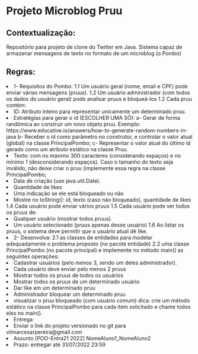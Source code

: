 # Projeto Microblog Pruu

## Contextualização:
Repositório para projeto de clone do Twitter em Java.
Sistema capaz de armazenar mensagens de texto no formato de um microblog (o Pombo)

## Regras:

<lu>
<li>1- Requisitos do Pombo: 1.1 Um usuário geral (nome, email e CPF) pode enviar várias mensagens (pruus).
1.2 Um usuário administrador (com todos os dados do usuário geral) pode analisar pruus e bloqueá-los 1.2 Cada pruu contém:</li>

<li>ID: Atributo inteiro para representar unicamente um determinado pruu.</li>

<li>Estratégias para gerar o id (ESCOLHER UMA SÓ): a- Gerar de forma randômica ao construir um novo objeto pruu.
Exemplo: https://www.educative.io/answers/how-to-generate-random-numbers-in-java 
b- Receber o id como parâmetro no construtor, e controlar o valor atual (global) na classe PrincipalPombo; c- Representar o valor atual do último id gerado como um atributo estático na classe Pruu.</li>

<li>Texto: com no máximo 300 caracteres (considerando espaços) e no mínimo 1 (desconsiderando espaços).
Caso o tamanho do texto seja inválido, não deixe criar o pruu (implemente essa regra na classe PrincipalPombo;</li>

<li>Data de criação (use java.util.Date).</li>

<li>Quantidade de likes</li>

<li>Uma indicação se ele está bloqueado ou não</li>
  
<li>Mostre no toString(): id, texto (caso não bloqueado), quantidade de likes 1.4 Cada usuário pode enviar vários pruus 1.5 Cada usuário pode ver todos os pruus de:</li>

<li>Qualquer usuário (mostrar todos pruus).</li>

<li>Um usuário selecionado (pruus apenas desse usuário) 1.6 Ao listar os pruus, o sistema deve permitir que o usuário atual dê like.</li>

<li>2- Desenvolva: 2.1 as classes de entidades para modelar adequadamente o problema proposto (no pacote entidade) 2.2 uma classe PrincipalPombo (no pacote principal) e implemente no método main() as seguintes operações:</li>

<li>Cadastrar usuários (pelo menos 3, sendo um deles administrador).</li>

<li>Cada usuário deve enviar pelo menos 2 pruus</li>

<li>Mostrar todos os pruus de todos os usuários</li>

<li>Mostrar todos os pruus de um determinado usuário</li>

<li>Dar like em um determinado pruu</li>

<li>Administrador bloquear um determinado pruu</li>

<li>visualizar o pruu bloqueado (com usuário comum) dica: crie um método estático na classe PrincipalPombo para cada item solicitado e chame todos eles no main().</li>

<li>Entrega:</li>

<li>Enviar o link do projeto versionado no git para vilmarcesarpereira@gmail.com</li>

<li>Assunto [POO-Entra21 2022] NomeAluno1_NomeAluno2</li>

<li>Prazo: entregar até 31/07/2022 23:59</li>

</lu>